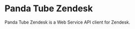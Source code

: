 Panda Tube Zendesk
====================

Panda Tube Zendesk is a Web Service API client for Zendesk.

